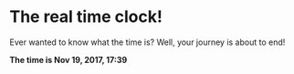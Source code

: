 # The real time clock!

Ever wanted to know what the time is? Well, your journey is about to end!

**The time is Nov 19, 2017, 17:39**
